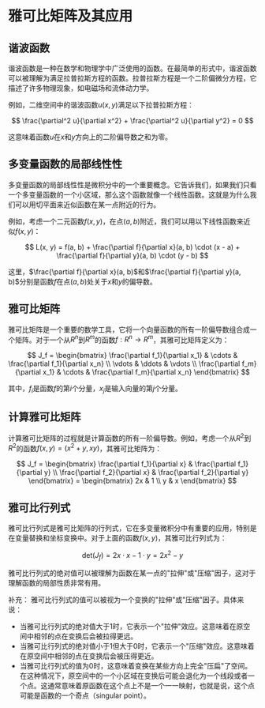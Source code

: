 # 雅可比矩阵及其应用

## 谐波函数

谐波函数是一种在数学和物理学中广泛使用的函数。在最简单的形式中，谐波函数可以被理解为满足拉普拉斯方程的函数。拉普拉斯方程是一个二阶偏微分方程，它描述了许多物理现象，如电磁场和流体动力学。

例如，二维空间中的谐波函数$u(x, y)$满足以下拉普拉斯方程：

$$
\frac{\partial^2 u}{\partial x^2} + \frac{\partial^2 u}{\partial y^2} = 0
$$

这意味着函数$u$在$x$和$y$方向上的二阶偏导数之和为零。

## 多变量函数的局部线性性

多变量函数的局部线性性是微积分中的一个重要概念。它告诉我们，如果我们只看一个多变量函数的一个小区域，那么这个函数就像一个线性函数。这就是为什么我们可以用切平面来近似函数在某一点附近的行为。

例如，考虑一个二元函数$f(x, y)$，在点$(a, b)$附近，我们可以用以下线性函数来近似$f(x, y)$：

$$
L(x, y) = f(a, b) + \frac{\partial f}{\partial x}(a, b) \cdot (x - a) + \frac{\partial f}{\partial y}(a, b) \cdot (y - b)
$$

这里，$\frac{\partial f}{\partial x}(a, b)$和$\frac{\partial f}{\partial y}(a, b)$分别是函数$f$在点$(a, b)$处关于$x$和$y$的偏导数。

## 雅可比矩阵

雅可比矩阵是一个重要的数学工具，它将一个向量函数的所有一阶偏导数组合成一个矩阵。对于一个从$R^n$到$R^m$的函数$f: R^n \rightarrow R^m$，其雅可比矩阵定义为：

$$
J_f = \begin{bmatrix}
\frac{\partial f_1}{\partial x_1} & \cdots & \frac{\partial f_1}{\partial x_n} \\
\vdots & \ddots & \vdots \\
\frac{\partial f_m}{\partial x_1} & \cdots & \frac{\partial f_m}{\partial x_n}
\end{bmatrix}
$$

其中，$f_i$是函数$f$的第$i$个分量，$x_j$是输入向量的第$j$个分量。

## 计算雅可比矩阵

计算雅可比矩阵的过程就是计算函数的所有一阶偏导数。例如，考虑一个从$R^2$到$R^2$的函数$f(x, y) = (x^2 + y, xy)$，其雅可比矩阵为：

$$
J_f = \begin{bmatrix}
\frac{\partial f_1}{\partial x} & \frac{\partial f_1}{\partial y} \\
\frac{\partial f_2}{\partial x} & \frac{\partial f_2}{\partial y}
\end{bmatrix}
= \begin{bmatrix}
2x & 1 \\
y & x
\end{bmatrix}
$$

## 雅可比行列式

雅可比行列式是雅可比矩阵的行列式，它在多变量微积分中有重要的应用，特别是在变量替换和坐标变换中。对于上面的函数$f(x, y)$，其雅可比行列式为：

$$
\text{det}(J_f) = 2x \cdot x - 1 \cdot y = 2x^2 - y
$$

雅可比行列式的绝对值可以被理解为函数在某一点的"拉伸"或"压缩"因子，这对于理解函数的局部性质非常有用。

补充：
雅可比行列式的值可以被视为一个变换的"拉伸"或"压缩"因子。具体来说：

- 当雅可比行列式的绝对值大于1时，它表示一个"拉伸"效应。这意味着在原空间中相邻的点在变换后会被拉得更远。
- 当雅可比行列式的绝对值小于1但大于0时，它表示一个"压缩"效应。这意味着在原空间中相邻的点在变换后会被压得更近。
- 当雅可比行列式的值为0时，这意味着变换在某些方向上完全"压扁"了空间。在这种情况下，原空间中的一个小区域在变换后可能会退化为一个线段或者一个点。这通常意味着原函数在这个点上不是一个一一映射，也就是说，这个点可能是函数的一个奇点（singular point）。